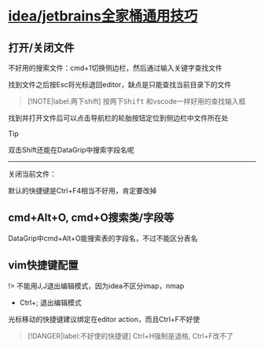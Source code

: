 # [idea/jetbrains全家桶通用技巧](archive/IDE/idea)

## 打开/关闭文件

不好用的搜索文件：cmd+1切换侧边栏，然后通过输入关键字查找文件

找到文件之后按Esc将光标退回editor，缺点是只能查找当前目录下的文件

> [!NOTE|label:两下shift]
> 按两下<kbd>Shift</kbd> 和vscode一样好用的查找输入框

找到并打开文件后可以点击导航栏的轮胎按钮定位到侧边栏中文件所在处

> [!TIP]
> 双击Shift还能在DataGrip中搜索字段名呢

---

关闭当前文件：

默认的快捷键是Ctrl+F4相当不好用，肯定要改掉

## cmd+Alt+O, cmd+O搜索类/字段等

DataGrip中cmd+Alt+O能搜索表的字段名，不过不能区分表名

## vim快捷键配置

!> 不能用J,J退出编辑模式，因为idea不区分imap，nmap

- Ctrl+; 退出编辑模式

光标移动的快捷键建议绑定在editor action，而且Ctrl+F不好使

> [!DANGER|label:不好使的快捷键]
> Ctrl+H强制是退格, Ctrl+F改不了 
